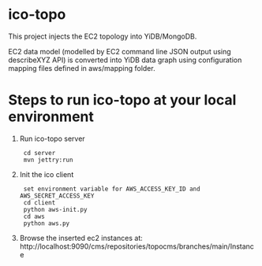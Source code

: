 ico-topo
========
This project injects the EC2 topology into YiDB/MongoDB. 

EC2 data model (modelled by EC2 command line JSON output using describeXYZ API) is converted into YiDB data graph using configuration mapping files defined in aws/mapping folder. 

# Steps to run ico-topo at your local environment

1. Run ico-topo server

        cd server
        mvn jettry:run

2. Init the ico client
   
        set environment variable for AWS_ACCESS_KEY_ID and AWS_SECRET_ACCESS_KEY
        cd client
        python aws-init.py
        cd aws
        python aws.py

3. Browse the inserted ec2 instances at: http://localhost:9090/cms/repositories/topocms/branches/main/Instance

  
